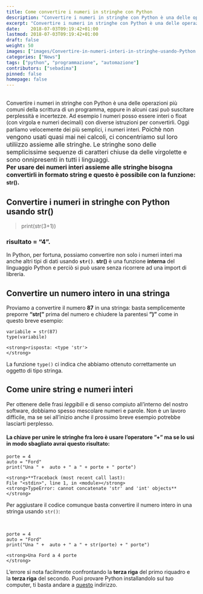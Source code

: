 ```yaml
---
title: Come convertire i numeri in stringhe con Python
description: "Convertire i numeri in stringhe con Python è una delle operazioni più comuni della scrittura di un programma, eppure in alcuni casi può suscitare perplessità e incertezze."
excerpt: "Convertire i numeri in stringhe con Python è una delle operazioni più comuni della scrittura di un programma, eppure in alcuni casi può suscitare perplessità e incertezze."
date:    2018-07-03T09:19:42+01:00
lastmod: 2018-07-03T09:19:42+01:00
draft: false
weight: 50
images: ["images/Convertire-in-numeri-interi-in-stringhe-usando-Python.jpg"]
categories: ["News"]
tags: ["python", "programmazione", "automazione"]
contributors: ["sebadima"]
pinned: false
homepage: false
---
```


<br>
<div>
  Convertire i numeri in stringhe con Python è una delle operazioni più comuni della scrittura di un programma, eppure in alcuni casi può suscitare perplessità e incertezze. Ad esempio I numeri posso essere interi o float (con virgola e numeri decimali) con diverse istruzioni per convertirli. Oggi parliamo velocemente dei più semplici, i numeri interi. <span style="font-size: 1rem;">Poichè non vengono usati quasi mai nei calcoli, ci concentriamo sul loro utiliizzo assieme alle stringhe. Le stringhe sono delle semplicissime sequenze di caratteri chiuse da delle virgolette e sono onnipresenti in tutti i linguaggi.</span>
</div>

<div class="cms mw6">
  <strong><span style="font-size: 1rem;">Per usare dei numeri interi assieme alle stringhe bisogna convertirli in formato string e questo è possibile con la funzione: </span>str()<span style="font-size: 1rem;">.</span></strong>
</div>

<div class="cms mw6">
  <h2 id="la-funzione-str">
    Convertire i numeri in stringhe con Python usando str()
  </h2>
  
  <blockquote>
    <p>
      print(str(3+1))
    </p>
  </blockquote>
  
  <h3 id="risultato-4">
    risultato = “4”.
  </h3>
  
  <p>
    In Python, per fortuna, possiamo convertire non solo i numeri interi ma anche altri tipi di dati usando <strong><code>str()</code></strong>. <strong>str()</strong> è una funzione <strong>interna</strong> del linguaggio Python e perciò si può usare senza ricorrere ad una import di libreria.
  </p>
  
  <h2 id="convertire-un-numero-intero-in-una-stringa">
    Convertire un numero intero in una stringa
  </h2>
  
  <p>
    Proviamo a convertire il numero <strong>87</strong> in una stringa: basta semplicemente preporre <strong>“str(”</strong> prima del numero e chiudere la parentesi <strong>”)”</strong> come in questo breve esempio:
  </p>
  
  <pre><code>variabile = str(87)
type(variabile)

&lt;strong>risposta: &lt;type 'str'&gt;
&lt;/strong></code></pre>
  
  <p>
    La funzione <code>type()</code> ci indica che abbiamo ottenuto correttamente un oggetto di tipo stringa.
  </p>
  
  <h2 id="come-unire-string-e-numeri-interi">
    Come unire string e numeri interi
  </h2>
  
  <p>
    Per ottenere delle frasi <em>leggibili</em> e di senso compiuto all’interno del nostro software, dobbiamo spesso mescolare numeri e parole. Non è un lavoro difficile, ma se sei all’inizio anche il prossimo breve esempio potrebbe lasciarti perplesso.
  </p>
  
  <h4 id="la-chiave-per-unire-le-stringhe-fra-loro-è-usare-l-operatore-ma-se-lo-usi-in-modo-sbagliato-avrai-questo-risultato">
    La chiave per unire le stringhe fra loro è usare l’operatore <strong>”+”</strong> ma se lo usi in modo sbagliato avrai questo risultato:
  </h4>
  
  <pre><code>porte = 4
auto = "Ford"
print("Una " +  auto + " a " + porte + " porte")

&lt;strong>**Traceback (most recent call last):
File "&lt;stdin&gt;", line 1, in &lt;module&gt;&lt;/strong>
&lt;strong>TypeError: cannot concatenate 'str' and 'int' objects**
&lt;/strong></code></pre>
  
  <p>
    Per aggiustare il codice comunque basta convertire il numero intero in una stringa usando <code>str()</code>:
  </p>
  
  <p>
    &nbsp;
  </p>
  
  <pre><code>porte = 4
auto = "Ford"
print("Una " +  auto + " a " + str(porte) + " porte")

&lt;strong>Una Ford a 4 porte
&lt;/strong></code></pre>
  
  <p>
    L’errore si nota facilmente confrontando la <strong>terza riga</strong> del primo riquadro e la <strong>terza riga</strong> del secondo. Puoi provare Python installandolo sul tuo computer, ti basta andare a <a href="https://www.python.org/download">questo</a> indirizzo.
  </p>
  
  <p>
    &nbsp;
  </p>
</div>
